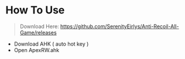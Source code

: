 # How To Use

> Download Here: https://github.com/SerenityEirlys/Anti-Recoil-All-Game/releases

-  Download AHK ( auto hot key )
- Open ApexRW.ahk
